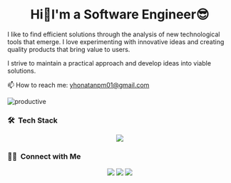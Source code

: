 <h1 align="center">Hi👋I'm a Software Engineer😎</h1>

I like to find efficient solutions through the analysis of new technological tools that emerge. I love experimenting with innovative ideas and creating quality products that bring value to users.

I strive to maintain a practical approach and develop ideas into viable solutions.

📫 How to reach me: yhonatanpm01@gmail.com

![productive](https://user-images.githubusercontent.com/76560887/193899905-b3903047-7971-4e6d-afab-523ed36ee760.gif)

### 🛠 &nbsp;Tech Stack
<!--tech stack icons-->
<p align="center">
  <a href="https://skillicons.dev">
    <img src="https://skillicons.dev/icons?i=git,aws,css,discord,docker,postgres,prisma,dynamodb,express,figma,firebase,github,html,java,js,md,materialui,nginx,mongodb,mysql,nextjs,nodejs,postman,py,react,redux,tailwind,ts,vscode" />
  </a>
</p>

### 🤝🏻 &nbsp;Connect with Me

<p align="center">
<a href="https://www.linkedin.com/in/yhonatan-peguero/"><img src="https://img.shields.io/badge/-Yhonatan%20Peguero-0077B5?style=flat&logo=Linkedin&logoColor=white"/></a>
<a href="https://x.com/thisnotmeeme"><img src="https://img.shields.io/badge/-@AnoFeed-1DA1F2?style=flat&logo=Twitter&logoColor=white"/></a>
<a href="mailto:yhonatanpm01@gmail.com"><img src="https://img.shields.io/badge/-yhonatanpm01@gmail.com-D14836?style=flat&logo=Gmail&logoColor=white"/></a>
</p>

